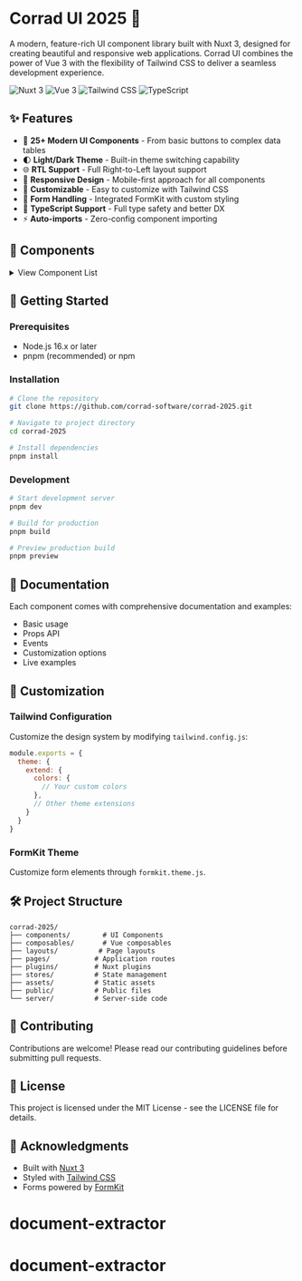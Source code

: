 # Corrad UI 2025 🚀

A modern, feature-rich UI component library built with Nuxt 3, designed for creating beautiful and responsive web applications. Corrad UI combines the power of Vue 3 with the flexibility of Tailwind CSS to deliver a seamless development experience.

![Nuxt 3](https://img.shields.io/badge/Nuxt-3-00DC82?style=for-the-badge&logo=nuxt.js&logoColor=white)
![Vue 3](https://img.shields.io/badge/Vue-3-4FC08D?style=for-the-badge&logo=vue.js&logoColor=white)
![Tailwind CSS](https://img.shields.io/badge/Tailwind-CSS-38B2AC?style=for-the-badge&logo=tailwind-css&logoColor=white)
![TypeScript](https://img.shields.io/badge/TypeScript-007ACC?style=for-the-badge&logo=typescript&logoColor=white)

## ✨ Features

- 🎨 **25+ Modern UI Components** - From basic buttons to complex data tables
- 🌓 **Light/Dark Theme** - Built-in theme switching capability
- 🌐 **RTL Support** - Full Right-to-Left layout support
- 📱 **Responsive Design** - Mobile-first approach for all components
- 🔧 **Customizable** - Easy to customize with Tailwind CSS
- 📝 **Form Handling** - Integrated FormKit with custom styling
- 🎯 **TypeScript Support** - Full type safety and better DX
- ⚡ **Auto-imports** - Zero-config component importing

## 🎯 Components

<details>
<summary>View Component List</summary>

- **Layout**
  - Accordion
  - Card
  - Modal
  - Tabs
  - Separator

- **Data Display**
  - Table
  - Data Table
  - Avatar
  - Badge
  - Progress

- **Navigation**
  - Breadcrumb
  - Dropdown
  - Context Menu
  - Stepper

- **Feedback**
  - Alert
  - Toast
  - Tooltip
  - Hover Card
  - Popover

- **Media**
  - Carousel
  - Skeleton

- **Utils**
  - Scroll Area
  - Theme Switcher
  - Button

</details>

## 🚀 Getting Started

### Prerequisites

- Node.js 16.x or later
- pnpm (recommended) or npm

### Installation

```bash
# Clone the repository
git clone https://github.com/corrad-software/corrad-2025.git

# Navigate to project directory
cd corrad-2025

# Install dependencies
pnpm install
```

### Development

```bash
# Start development server
pnpm dev

# Build for production
pnpm build

# Preview production build
pnpm preview
```

## 📖 Documentation

Each component comes with comprehensive documentation and examples:

- Basic usage
- Props API
- Events
- Customization options
- Live examples

## 🎨 Customization

### Tailwind Configuration

Customize the design system by modifying `tailwind.config.js`:

```js
module.exports = {
  theme: {
    extend: {
      colors: {
        // Your custom colors
      },
      // Other theme extensions
    }
  }
}
```

### FormKit Theme

Customize form elements through `formkit.theme.js`.

## 🛠️ Project Structure

```
corrad-2025/
├── components/        # UI Components
├── composables/       # Vue composables
├── layouts/          # Page layouts
├── pages/           # Application routes
├── plugins/         # Nuxt plugins
├── stores/          # State management
├── assets/          # Static assets
├── public/          # Public files
└── server/          # Server-side code
```

## 🤝 Contributing

Contributions are welcome! Please read our contributing guidelines before submitting pull requests.

## 📄 License

This project is licensed under the MIT License - see the LICENSE file for details.

## 🙏 Acknowledgments

- Built with [Nuxt 3](https://nuxt.com)
- Styled with [Tailwind CSS](https://tailwindcss.com)
- Forms powered by [FormKit](https://formkit.com)
# document-extractor
# document-extractor
